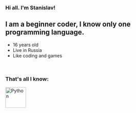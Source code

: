 ### Hi all. I'm Stanislav!

## I am a beginner coder, I know only one programming language.
- 16 years old
- Live in Russia
- Like coding and games
<br />

### That's all I know:

<img align="left" alt="Python" width="64px" src="https://maxford.ru/upload/000/u1/5/d/python-logo-small.png" />
